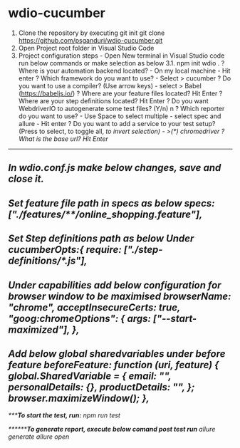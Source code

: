 # wdio-cucumber
1. Clone the repository by executing
git init
git clone https://github.com/psganduri/wdio-cucumber.git
2. Open Project root folder in Visual Studio Code
3. Project configuration steps - Open New terminal in Visual Studio code run below commands or make selection as below 
3.1. npm init wdio .
? Where is your automation backend located? - On my local machine - Hit enter
? Which framework do you want to use? - Select > cucumber
? Do you want to use a compiler? (Use arrow keys) - select > Babel (https://babeljs.io/)
? Where are your feature files located? Hit Enter 
? Where are your step definitions located? Hit Enter 
? Do you want WebdriverIO to autogenerate some test files? (Y/n) n
? Which reporter do you want to use? - Use Space to select multiple - select spec and allure - Hit enter
? Do you want to add a service to your test setup? (Press <space> to select, <a> to toggle all, <i> to invert selection) - >(*) chromedriver
? What is the base url? Hit Enter

----------------------------------------------------------------------------------------
In wdio.conf.js make below changes, save and close it.
-----------------------------------------------------------------------------------------
Set feature file path in specs as below
	specs: ["./features/**/online_shopping.feature"],
-------------------------------------------------------------	
Set Step definitions path as below 
	Under cucumberOpts:{
	require: ["./step-definitions/*.js"],
-------------------------------------------------------------	
Under capabilities add below configuration for browser window to be maximised
  browserName: "chrome",
      acceptInsecureCerts: true,
      "goog:chromeOptions": {
        args: ["--start-maximized"],
      },
-------------------------------------------------------------	  
	  
Add below global sharedvariables under before feature
 beforeFeature: function (uri, feature) {
    global.SharedVariable = {
      email: "",
      personalDetails: {},
      productDetails: "",
    };
    browser.maximizeWindow();
  },	  
----------------------------------------------------------------------------------------------


*****************To start the test, run:**************
npm run test

*****************To generate report, execute below comand post test run***********
allure generate
allure open





